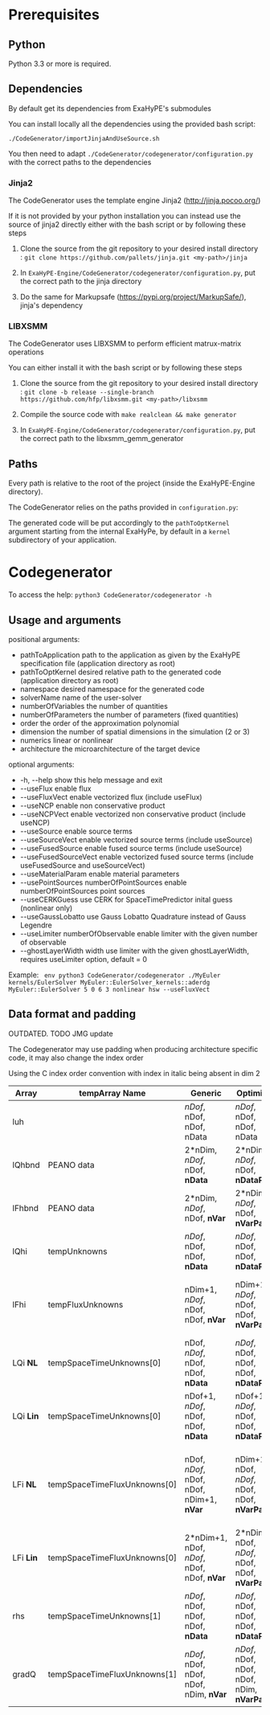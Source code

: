 Prerequisites
=============

Python
------

Python 3.3 or more is required.

Dependencies
------------

By default get its dependencies from ExaHyPE's submodules

You can install locally all the dependencies using the provided bash script:

`./CodeGenerator/importJinjaAndUseSource.sh`

You then need to adapt `./CodeGenerator/codegenerator/configuration.py` with the
correct paths to the dependencies


### Jinja2

The CodeGenerator uses the template engine Jinja2 (http://jinja.pocoo.org/)

If it is not provided by your python installation you can instead use the source 
of jinja2 directly either with the bash script or by following these steps

1) Clone the source from the git repository to your desired install directory <my-path>: 
`git clone https://github.com/pallets/jinja.git <my-path>/jinja`

2) In `ExaHyPE-Engine/CodeGenerator/codegenerator/configuration.py`, 
put the correct path to the jinja directory

3) Do the same for Markupsafe (https://pypi.org/project/MarkupSafe/), jinja's
dependency


### LIBXSMM

The CodeGenerator uses LIBXSMM to perform efficient matrux-matrix operations

You can either install it with the bash script or by following these steps

1) Clone the source from the git repository to your desired install directory <my-path>: 
`git clone -b release --single-branch https://github.com/hfp/libxsmm.git <my-path>/libxsmm`

2) Compile the source code with 
`make realclean && make generator`

3) In `ExaHyPE-Engine/CodeGenerator/codegenerator/configuration.py`, 
put the correct path to the libxsmm\_gemm\_generator


Paths
-----

Every path is relative to the root of the project (inside the ExaHyPE-Engine directory).

The CodeGenerator relies on the paths provided in `configuration.py`:


The generated code will be put accordingly to the `pathToOptKernel` argument 
starting from the internal ExaHyPe, by default in a `kernel` subdirectory of your 
application.


Codegenerator
=============

To access the help: `python3 CodeGenerator/codegenerator -h`

Usage and arguments
-------------------

positional arguments:
*  pathToApplication     path to the application as given by the ExaHyPE
                        specification file (application directory as root)
*  pathToOptKernel       desired relative path to the generated code
                        (application directory as root)
*  namespace             desired namespace for the generated code
*  solverName            name of the user-solver
*  numberOfVariables     the number of quantities
*  numberOfParameters    the number of parameters (fixed quantities)
*  order                 the order of the approximation polynomial
*  dimension             the number of spatial dimensions in the simulation (2
                        or 3)
*  numerics              linear or nonlinear
*  architecture          the microarchitecture of the target device

optional arguments:
*  -h, --help            show this help message and exit
*  --useFlux             enable flux
*  --useFluxVect         enable vectorized flux (include useFlux)
*  --useNCP              enable non conservative product
*  --useNCPVect          enable vectorized non conservative product (include
                        useNCP)
*  --useSource           enable source terms
*  --useSourceVect       enable vectorized source terms (include useSource)
*  --useFusedSource      enable fused source terms (include useSource)
*  --useFusedSourceVect  enable vectorized fused source terms (include
                        useFusedSource and useSourceVect)
*  --useMaterialParam    enable material parameters
*  --usePointSources numberOfPointSources
                        enable numberOfPointSources point sources
*  --useCERKGuess        use CERK for SpaceTimePredictor inital guess
                        (nonlinear only)
*  --useGaussLobatto     use Gauss Lobatto Quadrature instead of Gauss Legendre
*  --useLimiter numberOfObservable
                        enable limiter with the given number of observable
*  --ghostLayerWidth width
                        use limiter with the given ghostLayerWidth, requires
                        useLimiter option, default = 0


Example: `` env python3 CodeGenerator/codegenerator ./MyEuler kernels/EulerSolver MyEuler::EulerSolver_kernels::aderdg MyEuler::EulerSolver 5 0 6 3 nonlinear hsw --useFluxVect``


Data format and padding
-----------------------

OUTDATED. TODO JMG update

The Codegenerator may use padding when producing architecture specific code, it may also change the index order

Using the C index order convention with index in italic being absent in dim 2


| Array | tempArray Name | Generic | Optimised | Note |
| ----- | -------------- | ------- | --------- | ---- | 
| luh | | _nDof_, nDof, nDof, nData | _nDof_, nDof, nDof, nData | unchanged for compatibility purpose|
| lQhbnd | PEANO data | 2*nDim, _nDof_, nDof, **nData** | 2*nDim, _nDof_, nDof, **nDataPad** | 2*nDim face on the square/cube |
| lFhbnd | PEANO data | 2*nDim, _nDof_, nDof, **nVar** | 2*nDim, _nDof_, nDof, **nVarPad** | 2*nDim face on the square/cube |
| lQhi | tempUnknowns | _nDof_, nDof, nDof, **nData** | _nDof_, nDof, nDof, **nDataPad** | |
| lFhi | tempFluxUnknowns | nDim+1, _nDof_, nDof, nDof, **nVar** | nDim+1, _nDof_, nDof, nDof, **nVarPad** | lFhi has nDim+1 blocks == each directions + source |
| LQi **NL** | tempSpaceTimeUnknowns[0]  | nDof, _nDof_, nDof, nDof, **nData** | _nDof_, nDof, nDof, nDof, **nDataPad** | nonlinear case |
| LQi **Lin** | tempSpaceTimeUnknowns[0] | nDof+1, _nDof_, nDof, nDof, **nData** | nDof+1, _nDof_, nDof, nDof, **nDataPad** | linear case |
| LFi **NL** | tempSpaceTimeFluxUnknowns[0]  | nDof, _nDof_, nDof, nDof, nDim+1, **nVar** | nDim+1, nDof, _nDof_, nDof, nDof, **nVarPad** | nonlinear case, +1 for source. Move dimension coordinate to mimick lFhi blocks |
| LFi **Lin** | tempSpaceTimeFluxUnknowns[0] | 2*nDim+1, nDof, _nDof_, nDof, nDof, **nVar** | 2*nDim+1, nDof, _nDof_, nDof, nDof, **nVarPad** | linear case, +1 for source. |
| rhs | tempSpaceTimeUnknowns[1] | _nDof_, nDof, nDof, nDof, **nData** | _nDof_, nDof, nDof, nDof, **nDataPad** | nonlinear case |
| gradQ | tempSpaceTimeFluxUnknowns[1] | _nDof_, nDof, nDof, nDof, nDim, **nVar** | _nDof_, nDof, nDof, nDof, nDim, **nVarPad** | Not used if no NCP |
